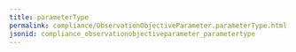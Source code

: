 ```yaml
---
title: parameterType
permalink: compliance/ObservationObjectiveParameter.parameterType.html
jsonid: compliance_observationobjectiveparameter_parametertype
---
```

